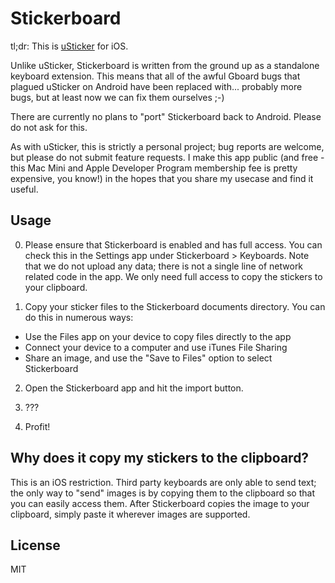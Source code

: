 # Stickerboard

tl;dr: This is [uSticker](https://github.com/apsun/uSticker) for iOS.

Unlike uSticker, Stickerboard is written from the ground up as a standalone
keyboard extension. This means that all of the awful Gboard bugs that
plagued uSticker on Android have been replaced with... probably more bugs,
but at least now we can fix them ourselves ;-)

There are currently no plans to "port" Stickerboard back to Android. Please
do not ask for this.

As with uSticker, this is strictly a personal project; bug reports are
welcome, but please do not submit feature requests. I make this app public
(and free - this Mac Mini and Apple Developer Program membership fee is
pretty expensive, you know!) in the hopes that you share my usecase and find
it useful.

## Usage

0. Please ensure that Stickerboard is enabled and has full access. You can
check this in the Settings app under Stickerboard > Keyboards. Note that we
do not upload any data; there is not a single line of network related code
in the app. We only need full access to copy the stickers to your clipboard.

1. Copy your sticker files to the Stickerboard documents directory. You can
do this in numerous ways:
  - Use the Files app on your device to copy files directly to the app
  - Connect your device to a computer and use iTunes File Sharing
  - Share an image, and use the "Save to Files" option to select Stickerboard

2. Open the Stickerboard app and hit the import button.

3. ???

4. Profit!

## Why does it copy my stickers to the clipboard?

This is an iOS restriction. Third party keyboards are only able to send text;
the only way to "send" images is by copying them to the clipboard so that you
can easily access them. After Stickerboard copies the image to your clipboard,
simply paste it wherever images are supported.

## License

MIT

